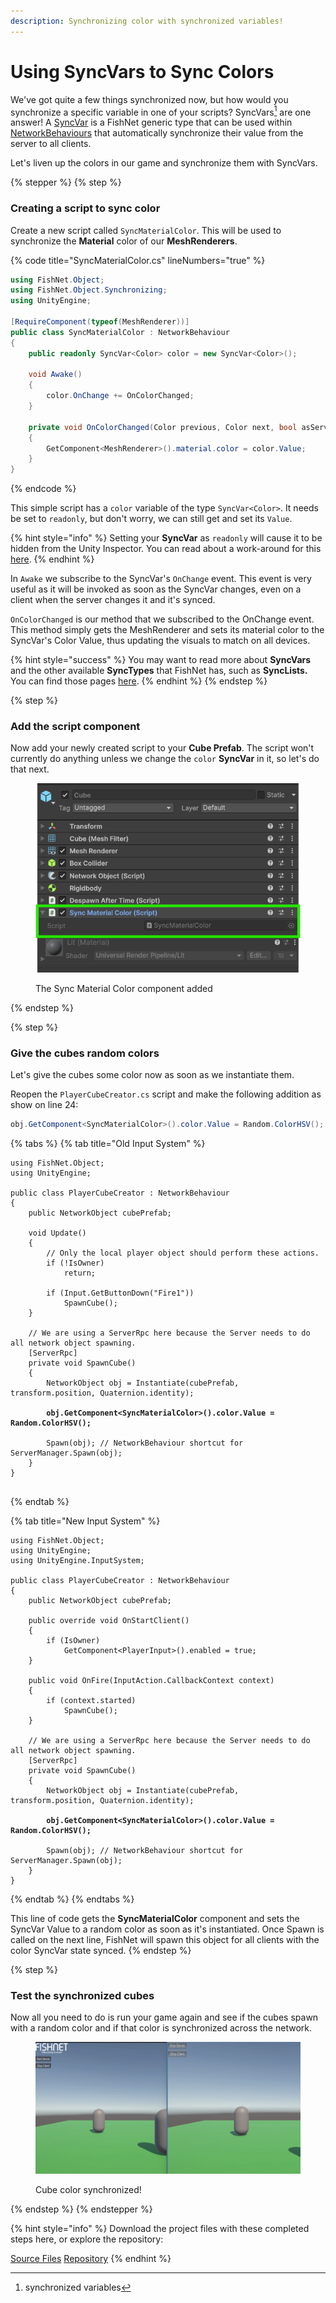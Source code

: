 ```yaml
---
description: Synchronizing color with synchronized variables!
---
```


# Using SyncVars to Sync Colors

We've got quite a few things synchronized now, but how would you synchronize a specific variable in one of your scripts? SyncVars[^1] are one answer! A [SyncVar](../../guides/features/network-communication/synchronizing/syncvar.md) is a FishNet generic type that can be used within [NetworkBehaviours](../../guides/features/networked-gameobjects-and-scripts/network-behaviour-guides.md) that automatically synchronize their value from the server to all clients.

Let's liven up the colors in our game and synchronize them with SyncVars.

{% stepper %}
{% step %}
### **Creating a script to sync color**

Create a new script called `SyncMaterialColor`. This will be used to synchronize the **Material** color of our **MeshRenderers**.

{% code title="SyncMaterialColor.cs" lineNumbers="true" %}
```csharp
using FishNet.Object;
using FishNet.Object.Synchronizing;
using UnityEngine;

[RequireComponent(typeof(MeshRenderer))]
public class SyncMaterialColor : NetworkBehaviour
{
    public readonly SyncVar<Color> color = new SyncVar<Color>();

    void Awake()
    {
        color.OnChange += OnColorChanged;
    }

    private void OnColorChanged(Color previous, Color next, bool asServer)
    {
        GetComponent<MeshRenderer>().material.color = color.Value;
    }
}
```
{% endcode %}

This simple script has a `color` variable of the type `SyncVar<Color>`. It needs be set to `readonly`, but don't worry, we can still get and set its `Value`.

{% hint style="info" %}
Setting your **SyncVar** as `readonly` will cause it to be hidden from the Unity Inspector. You can read about a work-around for this [here](../../guides/features/network-communication/synchronizing/customizing-behavior.md).
{% endhint %}

In `Awake` we subscribe to the SyncVar's `OnChange` event. This event is very useful as it will be invoked as soon as the SyncVar changes, even on a client when the server changes it and it's synced.

`OnColorChanged` is our method that we subscribed to the OnChange event. This method simply gets the MeshRenderer and sets its material color to the SyncVar's Color Value, thus updating the visuals to match on all devices.

{% hint style="success" %}
You may want to read more about **SyncVars** and the other available **SyncTypes** that FishNet has, such as **SyncLists.** You can find those pages [here](../../guides/features/network-communication/synchronizing/).
{% endhint %}
{% endstep %}

{% step %}
### **Add the script component**

Now add your newly created script to your **Cube Prefab**. The script won't currently do anything unless we change the `color` **SyncVar** in it, so let's do that next.

<figure><img src="../../.gitbook/assets/cube-with-sync-color.png" alt=""><figcaption><p>The Sync Material Color component added</p></figcaption></figure>
{% endstep %}

{% step %}
### **Give the cubes random colors**

Let's give the cubes some color now as soon as we instantiate them.

Reopen the `PlayerCubeCreator.cs` script and make the following addition as show on line 24:

```csharp
obj.GetComponent<SyncMaterialColor>().color.Value = Random.ColorHSV();
```

{% tabs %}
{% tab title="Old Input System" %}
<pre class="language-csharp" data-title="PlayerCubeCreator.cs" data-line-numbers><code class="lang-csharp">using FishNet.Object;
using UnityEngine;

public class PlayerCubeCreator : NetworkBehaviour
{
    public NetworkObject cubePrefab;

    void Update()
    {
        // Only the local player object should perform these actions.
        if (!IsOwner)
            return;

        if (Input.GetButtonDown("Fire1"))
            SpawnCube();
    }

    // We are using a ServerRpc here because the Server needs to do all network object spawning.
    [ServerRpc]
    private void SpawnCube()
    {
        NetworkObject obj = Instantiate(cubePrefab, transform.position, Quaternion.identity);

<strong>        obj.GetComponent&#x3C;SyncMaterialColor>().color.Value = Random.ColorHSV();
</strong>
        Spawn(obj); // NetworkBehaviour shortcut for ServerManager.Spawn(obj);
    }
}

</code></pre>
{% endtab %}

{% tab title="New Input System" %}
<pre class="language-csharp" data-title="PlayerCubeCreator.cs" data-line-numbers><code class="lang-csharp">using FishNet.Object;
using UnityEngine;
using UnityEngine.InputSystem;

public class PlayerCubeCreator : NetworkBehaviour
{
    public NetworkObject cubePrefab;

    public override void OnStartClient()
    {
        if (IsOwner)
            GetComponent&#x3C;PlayerInput>().enabled = true;
    }

    public void OnFire(InputAction.CallbackContext context)
    {
        if (context.started)
            SpawnCube();
    }

    // We are using a ServerRpc here because the Server needs to do all network object spawning.
    [ServerRpc]
    private void SpawnCube()
    {
        NetworkObject obj = Instantiate(cubePrefab, transform.position, Quaternion.identity);
<strong>        
</strong><strong>        obj.GetComponent&#x3C;SyncMaterialColor>().color.Value = Random.ColorHSV();
</strong><strong>        
</strong>        Spawn(obj); // NetworkBehaviour shortcut for ServerManager.Spawn(obj);
    }
}
</code></pre>
{% endtab %}
{% endtabs %}

This line of code gets the **SyncMaterialColor** component and sets the SyncVar Value to a random color as soon as it's instantiated. Once Spawn is called on the next line, FishNet will spawn this object for all clients with the color SyncVar state synced.
{% endstep %}

{% step %}
### **Test the synchronized cubes**

Now all you need to do is run your game again and see if the cubes spawn with a random color and if that color is synchronized across the network.

<figure><img src="../../.gitbook/assets/synced-cube-colors.gif" alt=""><figcaption><p>Cube color synchronized!</p></figcaption></figure>
{% endstep %}
{% endstepper %}

{% hint style="info" %}
Download the project files with these completed steps here, or explore the repository:

<a href="https://github.com/maxkratt/fish-networking-getting-started/releases/download/using-syncvars-to-sync-colors/using-syncvars-to-sync-colors.unitypackage" class="button primary" data-icon="down-to-line">Source Files</a> <a href="https://github.com/maxkratt/fish-networking-getting-started/tree/using-syncvars-to-sync-colors" class="button secondary" data-icon="github">Repository</a>
{% endhint %}

[^1]: synchronized variables
